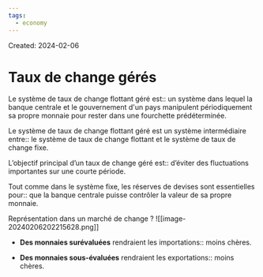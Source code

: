 ```yaml
---
tags:
  - economy
---
```

Created: 2024-02-06

# Taux de change gérés

Le système de taux de change flottant géré est:: un système dans lequel la banque centrale et le gouvernement d'un pays manipulent périodiquement sa propre monnaie pour rester dans une fourchette prédéterminée.
<!--SR:!2024-03-27,16,170-->

Le système de taux de change flottant géré est un système intermédiaire entre:: le système de taux de change flottant et le système de taux de change fixe.
<!--SR:!2024-03-27,22,210-->

L’objectif principal d’un taux de change géré est:: d’éviter des fluctuations importantes sur une courte période.
<!--SR:!2024-03-25,26,230-->

Tout comme dans le système fixe, les réserves de devises sont essentielles pour:: que la banque centrale puisse contrôler la valeur de sa propre monnaie.
<!--SR:!2024-03-24,17,210-->


Représentation dans un marché de change
?
![[image-20240206202215628.png]]
<!--SR:!2024-03-17,20,230-->

- **Des monnaies surévaluées** rendraient les importations:: moins chères.
<!--SR:!2024-03-14,22,250-->
- **Des monnaies sous-évaluées** rendraient les exportations:: moins chères.
<!--SR:!2024-04-14,39,250-->